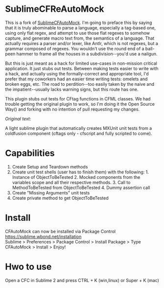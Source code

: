 SublimeCFReAutoMock
===================

This is a fork of [SublimeCFAutoMock](https://github.com/dwkd/SublimeCFAutoMock). I'm going to preface this by saying
that it is truly abominable to parse a language, especially a tag-based one, using only flat regex, and attempt to use those flat regexes to somehow capture, and generate macro text from, the semantics of a language. That actually requires a parser and/or lexer, like Antlr, which is not regexes, but a grammar composed of regexes. You wouldn't use the round end of a ball-peen hammer to frame all the houses in a subdivision--you'd use a nailgun.

But this is just meant as a hack for limited use-cases in non-mission critical application. It just stubs out tests. Between making tests easier to write with a hack, and actually using the formally-correct and appropriate tool, I'd prefer that my coworkers had an easier time writing tests: omelets and broken eggs, etc. The road to perdition--too easily taken by the naive and the impatient--usually lacks warning signs, but this route has one.

This plugin stubs out tests for CFtag functions in CFML classes. We had trouble getting the original plugin to work, so I'm doing it the Open Source Way() and forking with no intention of pull requesting my changes.

*Original text:*

A light sublime plugin that automatically creates MXUnit unit tests from a coldfusion component (cftags only - cfscript and fully scripted to come).


Capabilities
============
  1. Create Setup and Teardown methods
  2. Create unit test shells (user has to finish them) with the following:
    1. Instance of ObjectToBeTested
    2. Mocked components from the variables scope and all their respective methods.
    3. Call to MethodToBeTested from ObjectToBeTested
    4. Dummy assertion call
  3. Create "Missing Arguments" unit tests 
  4. Create private method to get ObjectToBeTested


Install
=======
  CFAutoMock can now be installed via Package Control https://sublime.wbond.net/installation<br>
  Sublime > Preferences > Package Control > Install Package > Type CFAutoMock > Install > Enjoy!
  
Hwo to use
==========
  Open a CFC in Sublime 2 and press CTRL + K (win,linux) or Super + K (mac)

